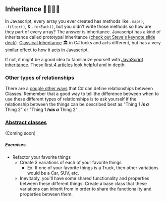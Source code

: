 ## Inheritance :family_man_woman_girl_boy:

In Javascript, every array you ever created has methods like `.map()`, `.filter()`, & `.forEach()`, but you didn't write those methods so how are they part of every array? The answer is inheritance. Javascript has a kind of inheritance called prototypal inheritance ([check out Steve's keynote slide deck](https://stevebrownlee.keybase.pub/OLOO/assets/player/KeynoteDHTMLPlayer.html#0)). [Classical Inheritance](https://docs.microsoft.com/en-us/dotnet/csharp/programming-guide/classes-and-structs/inheritance) :classical_building: in C# looks and acts different, but has a very similar effect to how it acts in Javascript.

If not, it might be a good idea to familiarize yourself with [JavaScript inheritance](https://developer.mozilla.org/en-US/docs/Web/JavaScript/Inheritance_and_the_prototype_chain).
These [first 4 articles](https://developer.mozilla.org/en-US/docs/Learn/JavaScript/Objects/Basics) look helpful and in depth.

### Other types of relationships
There are a [couple other ways](https://docs.microsoft.com/en-us/dotnet/csharp/programming-guide/classes-and-structs/inheritance) that C# can define relationships between Classes. Remember that a good way to tell the difference between when to use these different types of relationships is to ask yourself if the relationship between the things can be described best as "Thing 1 _**is a**_ Thing 2" or "Thing 1 _**has a**_ Thing 2"

### [Abstract classes](https://docs.microsoft.com/en-us/dotnet/csharp/language-reference/keywords/abstract)
(Coming soon)

##### Exercises

- Refactor your favorite things
	- Create 3 variations of each of your favorite things
		- Ex. If one of your favorite things is a Truck, then other variations would be a Car, SUV, etc.
	- Inevitably, you'll have some shared functionality and properties between these different things. Create a base class that these variations can inherit from in order to share the functionality and properties between them.

